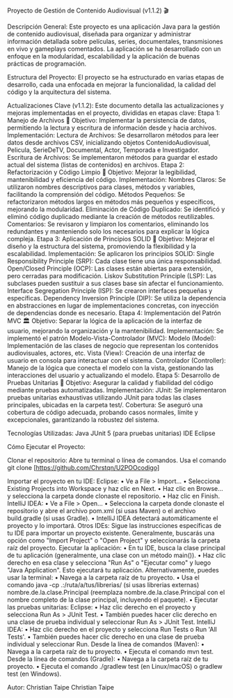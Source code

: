 Proyecto de Gestión de Contenido Audiovisual (v1.1.2) 🎬 

Descripción General:
Este proyecto es una aplicación Java para la gestión de contenido audiovisual, diseñada para organizar y administrar información detallada sobre películas, series, documentales, transmisiones en vivo y gameplays comentados. La aplicación se ha desarrollado con un enfoque en la modularidad, escalabilidad y la aplicación de buenas prácticas de programación.

Estructura del Proyecto:
El proyecto se ha estructurado en varias etapas de desarrollo, cada una enfocada en mejorar la funcionalidad, la calidad del código y la arquitectura del sistema.

Actualizaciones Clave (v1.1.2):
Este documento detalla las actualizaciones y mejoras implementadas en el proyecto, divididas en etapas clave:
Etapa 1: Manejo de Archivos 💾
Objetivo: Implementar la persistencia de datos, permitiendo la lectura y escritura de información desde y hacia archivos. Implementación: Lectura de Archivos: Se desarrollaron métodos para leer datos desde archivos CSV, inicializando objetos ContenidoAudiovisual, Pelicula, SerieDeTV, Documental, Actor, Temporada e Investigador. Escritura de Archivos: Se implementaron métodos para guardar el estado actual del sistema (listas de contenidos) en archivos. Etapa 2: Refactorización y Código Limpio 🧹
Objetivo: Mejorar la legibilidad, mantenibilidad y eficiencia del código. Implementación: Nombres Claros: Se utilizaron nombres descriptivos para clases, métodos y variables, facilitando la comprensión del código. Métodos Pequeños: Se refactorizaron métodos largos en métodos más pequeños y específicos, mejorando la modularidad. Eliminación de Código Duplicado: Se identificó y eliminó código duplicado mediante la creación de métodos reutilizables. Comentarios: Se revisaron y limpiaron los comentarios, eliminando los redundantes y manteniendo solo los necesarios para explicar la lógica compleja. Etapa 3: Aplicación de Principios SOLID 🧱
Objetivo: Mejorar el diseño y la estructura del sistema, promoviendo la flexibilidad y la escalabilidad. Implementación: Se aplicaron los principios SOLID: Single Responsibility Principle (SRP): Cada clase tiene una única responsabilidad. Open/Closed Principle (OCP): Las clases están abiertas para extensión, pero cerradas para modificación. Liskov Substitution Principle (LSP): Las subclases pueden sustituir a sus clases base sin afectar el funcionamiento. Interface Segregation Principle (ISP): Se crearon interfaces pequeñas y específicas. Dependency Inversion Principle (DIP): Se utiliza la dependencia en abstracciones en lugar de implementaciones concretas, con inyección de dependencias donde es necesario. Etapa 4: Implementación del Patrón MVC 🏛️
Objetivo: Separar la lógica de la aplicación de la interfaz de usuario, mejorando la organización y la mantenibilidad. Implementación: Se implementó el patrón Modelo-Vista-Controlador (MVC): Modelo (Model): Implementación de las clases de negocio que representan los contenidos audiovisuales, actores, etc. Vista (View): Creación de una interfaz de usuario en consola para interactuar con el sistema. Controlador (Controller): Manejo de la lógica que conecta el modelo con la vista, gestionando las interacciones del usuario y actualizando el modelo. Etapa 5: Desarrollo de Pruebas Unitarias 🧪
Objetivo: Asegurar la calidad y fiabilidad del código mediante pruebas automatizadas. Implementación: JUnit: Se implementaron pruebas unitarias exhaustivas utilizando JUnit para todas las clases principales, ubicadas en la carpeta test/. Cobertura: Se aseguró una cobertura de código adecuada, probando casos normales, límite y excepcionales, garantizando la robustez del sistema.

Tecnologías Utilizadas:
Java JUnit 5 (para pruebas unitarias) IDE Eclipse

Cómo Ejecutar el Proyecto:

Clonar el repositorio:
Abre tu terminal o línea de comandos. Usa el comando git clone [https://github.com/Chrstqn/U2POOcodigo]

Importar el proyecto en tu IDE:
Eclipse:
•	Ve a File > Import...
•	Selecciona Existing Projects into Workspace y haz clic en Next.
•	Haz clic en Browse... y selecciona la carpeta donde clonaste el repositorio.
•	Haz clic en Finish.
IntelliJ IDEA:
•	Ve a File > Open...
•	Selecciona la carpeta donde clonaste el repositorio y abre el archivo pom.xml (si usas Maven) o el archivo build.gradle (si usas Gradle).
•	IntelliJ IDEA detectará automáticamente el proyecto y lo importará.
Otros IDEs: Sigue las instrucciones específicas de tu IDE para importar un proyecto existente. Generalmente, buscarás una opción como "Import Project" o "Open Project" y seleccionarás la carpeta raíz del proyecto.
Ejecutar la aplicación:
•	En tu IDE, busca la clase principal de tu aplicación (generalmente, una clase con un método main()).
•	Haz clic derecho en esa clase y selecciona "Run As" o "Ejecutar como" y luego "Java Application". Esto ejecutará tu aplicación.
Alternativamente, puedes usar la terminal:
•	Navega a la carpeta raíz de tu proyecto.
•	Usa el comando java -cp .:/ruta/a/tus/librerias/ (si usas librerias externas) nombre.de.la.clase.Principal (reemplaza nombre.de.la.clase.Principal con el nombre completo de la clase principal, incluyendo el paquete).
•	Ejecutar las pruebas unitarias:
Eclipse:
•	Haz clic derecho en el proyecto y selecciona Run As > JUnit Test.
•	También puedes hacer clic derecho en una clase de prueba individual y seleccionar Run As > JUnit Test.
IntelliJ IDEA:
•	Haz clic derecho en el proyecto y selecciona Run Tests o Run 'All Tests'.
•	También puedes hacer clic derecho en una clase de prueba individual y seleccionar Run.
Desde la línea de comandos (Maven):
•	Navega a la carpeta raíz de tu proyecto.
•	Ejecuta el comando mvn test.
Desde la línea de comandos (Gradle):
•	Navega a la carpeta raíz de tu proyecto.
•	Ejecuta el comando ./gradlew test (en Linux/macOS) o gradlew test (en Windows).

Autor:
Christian Taipe
Christian Taipe

